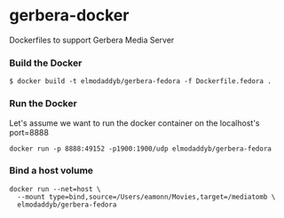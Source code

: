 # gerbera-docker
Dockerfiles to support Gerbera Media Server

### Build the Docker

```
$ docker build -t elmodaddyb/gerbera-fedora -f Dockerfile.fedora .
```

### Run the Docker

Let's assume we want to run the docker container on the localhost's port=8888

```
docker run -p 8888:49152 -p1900:1900/udp elmodaddyb/gerbera-fedora
```

### Bind a host volume

```
docker run --net=host \
  --mount type=bind,source=/Users/eamonn/Movies,target=/mediatomb \
  elmodaddyb/gerbera-fedora
```
